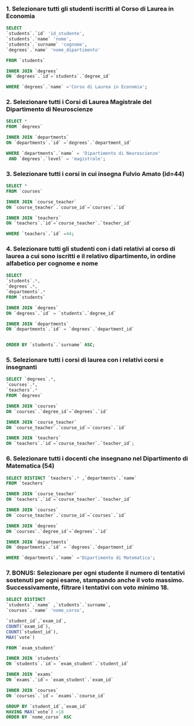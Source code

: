 ### 1. Selezionare tutti gli studenti iscritti al Corso di Laurea in Economia

```sql
SELECT
`students`.`id` 'id_studente',
`students`.`name` 'nome',
`students`.`surname` 'cognome',
`degrees`.`name` 'nome_dipartimento'

FROM `students`

INNER JOIN `degrees`
ON `degrees`.`id`=`students`.`degree_id`

WHERE `degrees`.`name` ='Corso di Laurea in Economia';
```

### 2. Selezionare tutti i Corsi di Laurea Magistrale del Dipartimento di Neuroscienze

```sql
SELECT *
FROM `degrees`

INNER JOIN `departments`
ON `departments`.`id` =`degrees`.`department_id`

WHERE `departments`.`name` = 'Dipartimento di Neuroscienze'
 AND `degrees`.`level` = 'magistrale';
```

### 3. Selezionare tutti i corsi in cui insegna Fulvio Amato (id=44)

```sql
SELECT *
FROM `courses`

INNER JOIN `course_teacher`
ON `course_teacher`.`course_id`=`courses`.`id`

INNER JOIN `teachers`
ON `teachers`.`id`=`course_teacher`.`teacher_id`

WHERE `teachers`.`id` =44;
```

### 4. Selezionare tutti gli studenti con i dati relativi al corso di laurea a cui sono iscritti e il relativo dipartimento, in ordine alfabetico per cognome e nome

```sql
SELECT
`students`.*,
`degrees`.*,
`departments`.*
FROM `students`

INNER JOIN `degrees`
ON `degrees`.`id` = `students`.`degree_id`

INNER JOIN `departments`
ON `departments`.`id` = `degrees`.`department_id`


ORDER BY `students`.`surname` ASC;
```

### 5. Selezionare tutti i corsi di laurea con i relativi corsi e insegnanti

```sql
SELECT `degrees`.*,
`courses`.*,
`teachers`.*
FROM `degrees`

INNER JOIN `courses`
ON `courses`.`degree_id`=`degrees`.`id`

INNER JOIN `course_teacher`
ON `course_teacher`.`course_id`=`courses`.`id`

INNER JOIN `teachers`
ON `teachers`.`id`=`course_teacher`.`teacher_id`;
```

### 6. Selezionare tutti i docenti che insegnano nel Dipartimento di Matematica (54)

```sql
SELECT DISTINCT `teachers`.* ,`departments`.`name`
FROM `teachers`

INNER JOIN `course_teacher`
ON `teachers`.`id`=`course_teacher`.`teacher_id`

INNER JOIN `courses`
ON `course_teacher`.`course_id`=`courses`.`id`

INNER JOIN `degrees`
ON `courses`.`degree_id`=`degrees`.`id`

INNER JOIN `departments`
ON `departments`.`id` = `degrees`.`department_id`

WHERE `departments`.`name` ='Dipartimento di Matematica';
```

### 7. BONUS: Selezionare per ogni studente il numero di tentativi sostenuti per ogni esame, stampando anche il voto massimo. Successivamente, filtrare i tentativi con voto minimo 18.

```sql
SELECT DISTINCT
`students`.`name` ,`students`.`surname`,
`courses`.`name` 'nome_corso',

`student_id`,`exam_id`,
COUNT(`exam_id`),
COUNT(`student_id`),
MAX(`vote`)

FROM `exam_student`

INNER JOIN `students`
ON `students`.`id`= `exam_student`.`student_id`

INNER JOIN `exams`
ON `exams`.`id`= `exam_student`.`exam_id`

INNER JOIN `courses`
ON `courses`.`id`= `exams`.`course_id`

GROUP BY `student_id`,`exam_id`
HAVING MAX(`vote`) >18
ORDER BY `nome_corso` ASC
```
